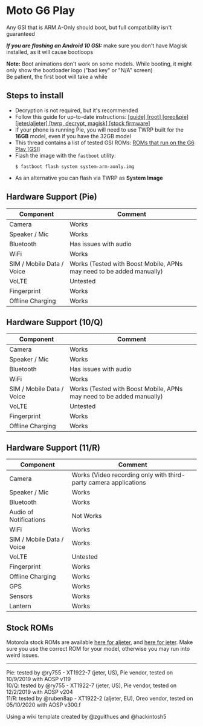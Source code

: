 # Moto G6 Play

Any GSI that is ARM A-Only should boot, but full compatibility isn't guaranteed  

***If you are flashing an Android 10 GSI:*** make sure you don't have Magisk installed, as it will cause bootloops  

**Note:** Boot animations don't work on some models. While booting, it might only show the bootloader logo ("bad key" or "N/A" screen)  
Be patient, the first boot will take a while

## Steps to install

* Decryption is not required, but it's recommended
* Follow this guide for up-to-date instructions: [[guide] [root] [oreo&pie] [jeter/aljeter] [twrp, decrypt, magisk] [stock firmware]](https://forum.xda-developers.com/g6-play/how-to/guide-t3929928)
* If your phone is running Pie, you will need to use TWRP built for the **16GB** model, even if you have the 32GB model
* This thread contains a list of tested GSI ROMs: [ROMs that run on the G6 Play [GSI]](https://forum.xda-developers.com/g6-play/development/roms-run-g6-play-gsi-t3904067)
* Flash the image with the `fastboot` utility:
    ```
    $ fastboot flash system system-arm-aonly.img
    ```
* As an alternative you can flash via TWRP as **System Image**

## Hardware Support (Pie)

| Component                 |      Comment                                                    |
|---------------------------|-----------------------------------------------------------------|
| Camera                    | Works                                                           |
| Speaker / Mic             | Works                                                           |
| Bluetooth                 | Has issues with audio                                           |
| WiFi                      | Works                                                           |
| SIM / Mobile Data / Voice | Works (Tested with Boost Mobile, APNs may need to be added manually)|
| VoLTE                     | Untested                                                        |
| Fingerprint               | Works                                                           |
| Offline Charging          | Works                                                           |

## Hardware Support (10/Q)

| Component                 |      Comment                                                    |
|---------------------------|-----------------------------------------------------------------|
| Camera                    | Works                                                           |
| Speaker / Mic             | Works                                                           |
| Bluetooth                 | Has issues with audio                                           |
| WiFi                      | Works                                                           |
| SIM / Mobile Data / Voice | Works (Tested with Boost Mobile, APNs may need to be added manually)|
| VoLTE                     | Untested                                                        |
| Fingerprint               | Works                                                           |
| Offline Charging          | Works                                                           |

## Hardware Support (11/R)

| Component                 |      Comment                                                    |
|---------------------------|-----------------------------------------------------------------|
| Camera                    | Works (Video recording only with third-party camera applications|
| Speaker / Mic             | Works                                                           |
| Bluetooth                 | Works                                                           |
| Audio of Notifications    | Not Works                                                       |
| WiFi                      | Works                                                           |
| SIM / Mobile Data / Voice | Works                                                           |
| VoLTE                     | Untested                                                        |
| Fingerprint               | Works                                                           |
| Offline Charging          | Works                                                           |
| GPS                       | Works                                                           |
| Sensors                   | Works                                                           |
| Lantern                   | Works                                                           |

## Stock ROMs

Motorola stock ROMs are available [here for aljeter](https://mirrors.lolinet.com/firmware/moto/aljeter/official/), and [here for jeter](https://mirrors.lolinet.com/firmware/moto/jeter/official/). Make sure you use the correct ROM for your model, otherwise you may run into weird issues.

---

Pie: tested by @ry755 - XT1922-7 (jeter, US), Pie vendor, tested on 10/9/2019 with AOSP v119  
10/Q: tested by @ry755 - XT1922-7 (jeter, US), Pie vendor, tested on 12/2/2019 with AOSP v204  
11/R: tested by @ruben8ap - XT1922-2 (aljeter, EU), Oreo vendor, tested on 05/10/2020 with AOSP v300.f  

Using a wiki template created by @zguithues and @hackintosh5